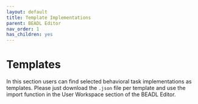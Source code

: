 ```yaml
---
layout: default
title: Template Implementations
parent: BEADL Editor
nav_order: 1
has_children: yes
---
```


# Templates
In this section users can find selected behavioral task implementations as templates. Please just download the `.json` file per template and use the import function in the User Workspace section of the BEADL Editor.